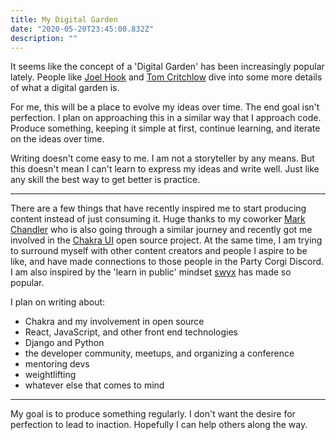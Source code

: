```yaml
---
title: My Digital Garden
date: "2020-05-20T23:45:00.832Z"
description: ""
---
```


It seems like the concept of a 'Digital Garden' has been increasingly popular lately. People like [Joel Hook](https://joelhooks.com/digital-garden) and [Tom Critchlow](https://tomcritchlow.com/2019/02/17/building-digital-garden/) dive into some more details of what a digital garden is.

For me, this will be a place to evolve my ideas over time. The end goal isn't perfection. I plan on approaching this in a similar way that I approach code. Produce something, keeping it simple at first, continue learning, and iterate on the ideas over time. 

Writing doesn't come easy to me. I am not a storyteller by any means. But this doesn't mean I can't learn to express my ideas and write well. Just like any skill the best way to get better is practice.

---

There are a few things that have recently inspired me to start producing content instead of just consuming it. Huge thanks to my coworker [Mark Chandler](https://twitter.com/grow_love) who is also going through a similar journey and recently got me involved in the [Chakra UI](https://chakra-ui.com/) open source project. At the same time, I am trying to surround myself with other content creators and people I aspire to be like, and have made connections to those people in the Party Corgi Discord. I am also inspired by the 'learn in public' mindset [swyx](https://twitter.com/swyx) has made so popular.

I plan on writing about:
- Chakra and my involvement in open source
- React, JavaScript, and other front end technologies
- Django and Python
- the developer community, meetups, and organizing a conference
- mentoring devs
- weightlifting
- whatever else that comes to mind

---

My goal is to produce something regularly. I don't want the desire for perfection to lead to inaction. Hopefully I can help others along the way.